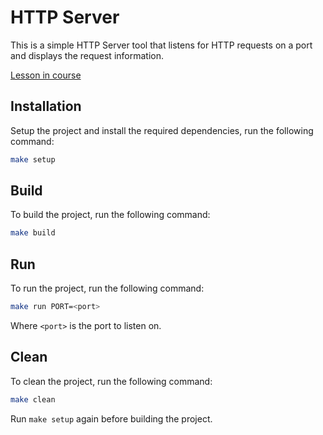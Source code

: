 # HTTP Server

This is a simple HTTP Server tool that listens for HTTP requests on a port and displays the request information.

[Lesson in course](https://codedeviate.github.io/aicollection/go-tools-http-server.html)

## Installation

Setup the project and install the required dependencies, run the following command:

```bash
make setup
```

## Build

To build the project, run the following command:

```bash
make build
```

## Run

To run the project, run the following command:

```bash
make run PORT=<port>
```

Where `<port>` is the port to listen on.

## Clean

To clean the project, run the following command:

```bash
make clean
```

Run `make setup` again before building the project.
